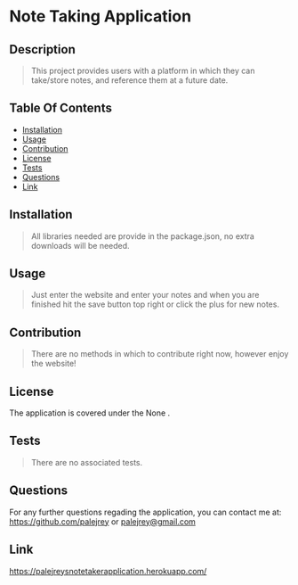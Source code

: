 # Note Taking Application 
 ## Description 
 > This project provides users with a platform in which they can take/store notes, and reference them at a future date. 
 ## Table Of Contents 
 - [Installation](#Installation) 
 - [Usage](#Usage) 
 - [Contribution](#Contribution) 
 - [License](#License) 
 - [Tests](#) 
 - [Questions](#Questions) 
 - [Link](#Link) 
## Installation 
 > All libraries needed are provide in the package.json, no extra downloads will be needed. 
## Usage 
 > Just enter the website and enter your notes and when you are finished hit the save button top right or click the plus for new notes. 
## Contribution 
 > There are no methods in which to contribute right now, however enjoy the website!  
## License 
 The application is covered under the None . 
## Tests 
 > There are no associated tests. 
## Questions 
For any further questions regading the application,  you can contact me at: https://github.com/palejrey or palejrey@gmail.com
## Link
https://palejreysnotetakerapplication.herokuapp.com/
